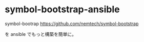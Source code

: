 # symbol-bootstrap-ansible

symbol-bootrap
https://github.com/nemtech/symbol-bootstrap

を ansible でもっと構築を簡単に。


